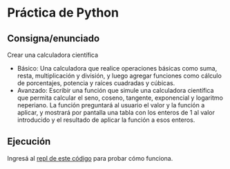 # Práctica de Python

## Consigna/enunciado

Crear una calculadora científica
* Básico: Una calculadora que realice operaciones básicas como suma, resta, multiplicación y división, y luego agregar funciones como cálculo de porcentajes, potencia y raíces cuadradas y cúbicas.
* Avanzado: Escribir una función que simule una calculadora científica que permita calcular el seno, coseno, tangente, exponencial y logaritmo neperiano. La función preguntará al usuario el valor y la función a aplicar, y mostrará por pantalla una tabla con los enteros de 1 al valor introducido y el resultado de aplicar la función a esos enteros.

## Ejecución

Ingresá al [repl de este código](https://replit.com/@peirios/Calculadora-Cientifica-Basica) para probar cómo funciona.

